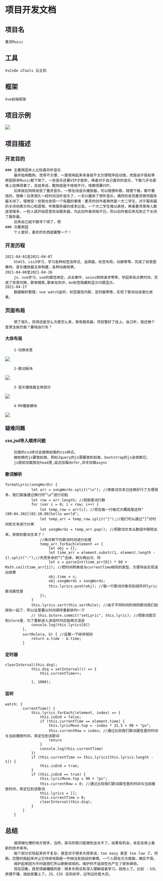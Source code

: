 # 项目开发文档

## 项目名
```
墨灵Music
```
## 工具
```
VsCode uTools 云主机
```
## 框架 
```
Vue前端框架 
```
## 项目示例
<img src="http://molingfile.cn.utools.club//mlMusic/whole1.png"  />

## 项目描述

### 开发目的
```
### 主要原因本人比较喜欢听音乐
    最开始用酷狗，觉得不方便，一是使用起来本身就不太方便程序启动慢，而是由于版权等原因很多Music都下架了，一些音乐还要VIP才能听，再者对于自己喜欢的音乐，下载几乎也是难上加难得事了，总结来说，酷狗就是干啥啥不行，啥都得要VIP。
    后来就在网络发现了墨灵音乐，一款在线音乐播放器，可以随便听歌，随便下载，都不要钱的，很棒！后来很久一段时间没听音乐了，一天兴趣来了想听音乐，偶然的发现墨灵竟然服务器关闭了。很难受！但我也发现一个有趣的事情：墨灵的创作者竟然是一大二学生，对于服务器的关闭他表示伤心和遗憾，毕竟服务器的成本过高，一个大二学生难以承担，再者墨灵使用人数逐渐增多，一些人就开始恶意攻击服务器，为此创作者烦恼不已。所以创作者后来无耐之下关闭了服务器。
    后来自己就干脆写个得了，嗯
### 次要原因
    个人爱好，喜欢的东西就要整一个！
```
### 开发历程
```
2021-04-01至2021-04-07
    html5、css3学习，学习各种标签及样式、选择器，标签布局，动画等等，完成了背景图模块，音乐播放器主体构建，各种动画效果。
2021-04-08至2021-04-16
    js、vue学习，vue的属性绑定，点击事件，axios网络请求等等，学起来有点费时间，完成了背景切换，歌单搜索,歌单及热评，mv标签隐藏和显示问题显示。
2021-04-17
    数据解析整理，vue watch监听，标签属性内联，定时器等等，实现了歌词动态美化效果。
```
### 页面布局
```
    想了很久，觉得还是怎么方便怎么来，我有服务器，项目整好了挂上，自己听，我还做个登录注册页面？要啥自行车？
```
#### 大体布局


```
    1·切换背景
```
<img src="http://molingfile.cn.utools.club//mlMusic/bkg.png"  />

```
    2·歌词板块
```
<img src="http://molingfile.cn.utools.club/mlMusic/songwords.png"  />

```
    3·音乐播放器主体部分
```
<img src="http://molingfile.cn.utools.club/mlMusic/music.png"  />

```
    4·MV播放模块
```
<img src="http://molingfile.cn.utools.club/mlMusic/mv.png"  />

### 疑难问题
#### css,jsd导入顺序问题
```
    后面的css样式会替换前面的css样式。
    被依赖的js要放前面，例如Jquery的js需要放到前面，bootstrap的js会依赖它。
    js提前加载放在head里,延迟加载defer,异步加载async
```

#### 歌词解析
```
formatLyric(songWords) {
            let arr = songWords.split("\n"); //原歌词文本已经换好行了方便很多，我们直接通过换行符“\n”进行切割
            let row = arr.length; //获取歌词行数
            for (var i = 0; i < row; i++) {
                let temp_row = arr[i]; //现在每一行格式大概就是这样"[00:04.302][02:10.00]hello world";
                let temp_arr = temp_row.split("]");//我们可以通过“]”对时间和文本进行分离
                let songWords = temp_arr.pop(); //把歌词文本从数组中剔除出来，获取到歌词文本了！
                //再对剩下的歌词时间进行处理
                temp_arr.forEach(element => {
                    let obj = {};
                    let time_arr = element.substr(1, element.length - 1).split(":");//先把多余的“[”去掉，再分离出分、秒
                    let s = parseInt(time_arr[0]) * 60 + Math.ceil(time_arr[1]); //把时间转换成与currentTime相同的类型，方便待会实现滚动效果
                    obj.time = s;
                    obj.songWords = songWords;
                    this.lyrics.push(obj); //每一行歌词对象存到组件的lyric歌词属性里
                });
            }
            this.lyrics.sort(this.sortRule); //由于不同时间的相同歌词我们给排到一起了，所以这里要以时间顺序重新排列一下
            // this.$store.commit("setLyric", this.lyric); //把歌词提交到store里，为了重新进入该组件时还能再次渲染
            console.log(this.lyrics[0])
        },
        sortRule(a, b) { //设置一下排序规则
            return a.time - b.time;
        }
```
#### 定时器
```
clearInterval(this.dsq);
            this.dsq = setInterval(() => {
                this.currentTime++;

            }, 1000);
```
#### 监听
```
watch: {
        currentTime() {
            this.lyrics.forEach((element, index) => {
                this.isEnd = false;
                if (this.currentTime == element.time) {
                    this.lyricMove.top = -index * 31.5 + 90 + "px";
                    this.currentRow = index; //通过比较我们歌词属性里的时间与当前播放时间，来定位到该歌词
                    return
                }
                console.log(this.currentTime)
            })
            if (this.currentTime >= this.lyrics[this.lyrics.length - 1]) {
                this.isEnd = true;
            }
            if (this.isEnd == true) {
                this.lyricMove.top = 90 + "px";
                this.currentRow = 0; //通过比较我们歌词属性里的时间与当前播放时间，来定位到该歌词
                this.lyrics = [];
                this.currentTime = 0;
                clearInterval(this.dsq);
            }
        }
    }
```
## 总结
```
    值得被吐槽的地方很多，当然，菜鸟的我只能做到这水平了。如果有机会，肯定会用上最新的技术来写。
    每个部分实现起来并不复杂，甚至对于很多大佬来说，too easy 甚至 too low 了。然鹅，完整的跑起来并让它持续地跑是一件相当有挑战的事情。一个人顾及方方面面，确实不易。
    维护起来因为平时就很忙所以断断续续的。维护的不连续性也产生了很多麻烦。
    现在回看，我觉得最糟糕的是：很多东西没有深入理解或者学习，就用上了。比如 ：SSL 原理不懂，就给部署上了。JS、CSS 没系统学，边写边抄是大忌。
```